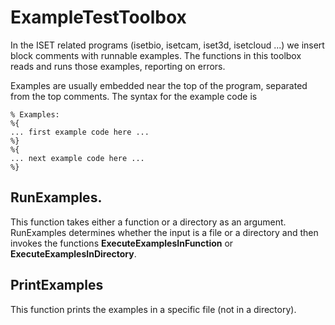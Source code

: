 # ExampleTestToolbox

In the ISET related programs (isetbio, isetcam, iset3d, isetcloud ...) we insert block comments with runnable examples. The functions in this toolbox reads and runs those examples, reporting on errors.

Examples are usually embedded near the top of the program, separated from the top comments.  The syntax for the example code is

```
% Examples:
%{
... first example code here ...
%}
%{
... next example code here ...
%}
```

## RunExamples.

This function takes either a function or a directory as an argument.  RunExamples determines whether the input is a file or a directory and then invokes the functions **ExecuteExamplesInFunction** or **ExecuteExamplesInDirectory**.

## PrintExamples

This function prints the examples in a specific file (not in a directory).
